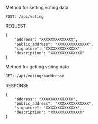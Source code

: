 Method for setting voting data
```
POST: /api/voting
```
REQUEST
```azure
{
    "address": "XXXXXXXXXXXXXX",
    "public_address": "XXXXXXXXXXXXXX",
    "signature": "XXXXXXXXXXXXXX",
    "description": "XXXXXXXXXXXXXX"
}
```

Method for getting voting data
```
GET: /api/voting/<address>
```
RESPONSE
```azure
{
    "address": "XXXXXXXXXXXXXX",
    "public_address": "XXXXXXXXXXXXXX",
    "signature": "XXXXXXXXXXXXXX",
    "description": "XXXXXXXXXXXXXX"
}
```